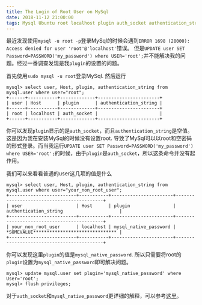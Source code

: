 ```yaml
---
title: The Login of Root User on MySql
date: 2018-11-12 21:00:00
tags: Mysql Ubuntu root localhost plugin auth_socket authentication_string
---
```


最近发现使用`mysql -u root -p`登录MySql的时候会遇到`ERROR 1698 (28000): Access denied for user 'root'@'localhost'`错误。 但是`UPDATE user SET Password=PASSWORD('my_password') where USER='root';`并不能解决我的问题。经过一番调查发现是我`plugin`的设置的问题。

<!-- more -->

首先使用`sudo mysql -u root`登录MySql. 然后运行

```console
mysql> select user, Host, plugin, authentication_string from mysql.user where user="root";
+------+-----------+-------------+-----------------------+
| user | Host      | plugin      | authentication_string |
+------+-----------+-------------+-----------------------+
| root | localhost | auth_socket |                       |
+------+-----------+-------------+-----------------------+
```

你可以发现`plugin`显示的是`auth_socket`，而且`authentication_string`是空值。这是因为我在安装MySql的时候没有设置root. 导致了MySql可以以root和空密码的形式登录。而当我运行`UPDATE user SET Password=PASSWORD('my_password') where USER='root';`的时候，由于`plugin`是`auth_socket`，所以这条命令并没有起作用。

我们可以来看看普通的user这几项的值是什么

```console
mysql> select user, Host, plugin, authentication_string from mysql.user where user="your_non_root_user";
+-------------------------+-----------+-----------------------+-------------------------------------------+
| user                    | Host      | plugin                | authentication_string                     |
+-------------------------+-----------+-----------------------+-------------------------------------------+
| your_non_root_user      | localhost | mysql_native_password | *SOMEVALUE******************************* |
+-------------------------+-----------+-----------------------+-------------------------------------------+
```

你可以发现这里`plugin`的值是`mysql_native_password`. 所以只需要将root的`plugin`设置为`mysql_native_password`即可解决问题。

```console
mysql> update mysql.user set plugin='mysql_native_password' where User='root';
mysql> flush privileges;
```

对于`auth_socket`和`mysql_native_password`更详细的解释，可以参考[这里](https://www.percona.com/blog/2016/03/16/change-user-password-in-mysql-5-7-with-plugin-auth_socket/)。